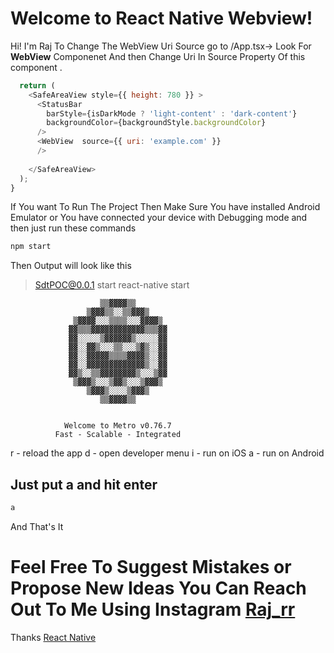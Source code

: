 # Welcome to React Native Webview!

Hi! I'm Raj 
To Change The WebView Uri Source go to /App.tsx-> Look For **WebView** Componenet And then Change Uri In Source Property Of this component .
```js
  return (
    <SafeAreaView style={{ height: 780 }} >
      <StatusBar
        barStyle={isDarkMode ? 'light-content' : 'dark-content'}
        backgroundColor={backgroundStyle.backgroundColor}
      />
      <WebView  source={{ uri: 'example.com' }}
      />
      
    </SafeAreaView>
  );
}
```
If You want To Run The Project Then Make Sure You have installed Android Emulator or You have connected your device with Debugging mode 
and then just run these commands 
```cmd
npm start
```
Then Output will look like this 
> SdtPOC@0.0.1 start
> react-native start


                        ▒▒▓▓▓▓▒▒
                     ▒▓▓▓▒▒░░▒▒▓▓▓▒
                  ▒▓▓▓▓░░░▒▒▒▒░░░▓▓▓▓▒
                 ▓▓▒▒▒▓▓▓▓▓▓▓▓▓▓▓▓▒▒▒▓▓
                 ▓▓░░░░░▒▓▓▓▓▓▓▒░░░░░▓▓
                 ▓▓░░▓▓▒░░░▒▒░░░▒▓▒░░▓▓
                 ▓▓░░▓▓▓▓▓▒▒▒▒▓▓▓▓▒░░▓▓
                 ▓▓░░▓▓▓▓▓▓▓▓▓▓▓▓▓▒░░▓▓
                 ▓▓▒░░▒▒▓▓▓▓▓▓▓▓▒░░░▒▓▓
                  ▒▓▓▓▒░░░▒▓▓▒░░░▒▓▓▓▒
                     ▒▓▓▓▒░░░░▒▓▓▓▒
                        ▒▒▓▓▓▓▒▒


                Welcome to Metro v0.76.7
              Fast - Scalable - Integrated

r - reload the app
d - open developer menu
i - run on iOS
a - run on Android
## Just put a and hit enter 
```cmd
a
```
And That's It 
# Feel Free To Suggest Mistakes or Propose New Ideas You Can Reach Out To Me Using Instagram [Raj_rr](https://instagram.com/raj__rr)
Thanks [React Native](https://facebook.com)
